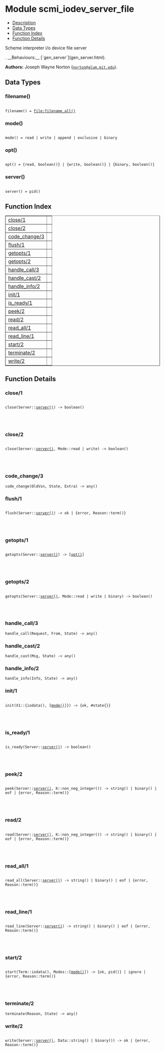 

# Module scmi_iodev_server_file #
* [Description](#description)
* [Data Types](#types)
* [Function Index](#index)
* [Function Details](#functions)


<p>Scheme interpreter i/o device file server</p>.
__Behaviours:__ [`gen_server`](gen_server.html).

__Authors:__ Joseph Wayne Norton ([`norton@alum.mit.edu`](mailto:norton@alum.mit.edu)).

<a name="types"></a>

## Data Types ##




### <a name="type-filename">filename()</a> ###



<pre><code>
filename() = <a href="file.md#type-filename_all">file:filename_all()</a>
</code></pre>





### <a name="type-mode">mode()</a> ###



<pre><code>
mode() = read | write | append | exclusive | binary
</code></pre>





### <a name="type-opt">opt()</a> ###



<pre><code>
opt() = {read, boolean()} | {write, boolean()} | {binary, boolean()}
</code></pre>





### <a name="type-server">server()</a> ###



<pre><code>
server() = pid()
</code></pre>


<a name="index"></a>

## Function Index ##


<table width="100%" border="1" cellspacing="0" cellpadding="2" summary="function index"><tr><td valign="top"><a href="#close-1">close/1</a></td><td></td></tr><tr><td valign="top"><a href="#close-2">close/2</a></td><td></td></tr><tr><td valign="top"><a href="#code_change-3">code_change/3</a></td><td></td></tr><tr><td valign="top"><a href="#flush-1">flush/1</a></td><td></td></tr><tr><td valign="top"><a href="#getopts-1">getopts/1</a></td><td></td></tr><tr><td valign="top"><a href="#getopts-2">getopts/2</a></td><td></td></tr><tr><td valign="top"><a href="#handle_call-3">handle_call/3</a></td><td></td></tr><tr><td valign="top"><a href="#handle_cast-2">handle_cast/2</a></td><td></td></tr><tr><td valign="top"><a href="#handle_info-2">handle_info/2</a></td><td></td></tr><tr><td valign="top"><a href="#init-1">init/1</a></td><td></td></tr><tr><td valign="top"><a href="#is_ready-1">is_ready/1</a></td><td></td></tr><tr><td valign="top"><a href="#peek-2">peek/2</a></td><td></td></tr><tr><td valign="top"><a href="#read-2">read/2</a></td><td></td></tr><tr><td valign="top"><a href="#read_all-1">read_all/1</a></td><td></td></tr><tr><td valign="top"><a href="#read_line-1">read_line/1</a></td><td></td></tr><tr><td valign="top"><a href="#start-2">start/2</a></td><td></td></tr><tr><td valign="top"><a href="#terminate-2">terminate/2</a></td><td></td></tr><tr><td valign="top"><a href="#write-2">write/2</a></td><td></td></tr></table>


<a name="functions"></a>

## Function Details ##

<a name="close-1"></a>

### close/1 ###


<pre><code>
close(Server::<a href="#type-server">server()</a>) -&gt; boolean()
</code></pre>

<br></br>



<a name="close-2"></a>

### close/2 ###


<pre><code>
close(Server::<a href="#type-server">server()</a>, Mode::read | write) -&gt; boolean()
</code></pre>

<br></br>



<a name="code_change-3"></a>

### code_change/3 ###

`code_change(OldVsn, State, Extra) -> any()`


<a name="flush-1"></a>

### flush/1 ###


<pre><code>
flush(Server::<a href="#type-server">server()</a>) -&gt; ok | {error, Reason::term()}
</code></pre>

<br></br>



<a name="getopts-1"></a>

### getopts/1 ###


<pre><code>
getopts(Server::<a href="#type-server">server()</a>) -&gt; [<a href="#type-opt">opt()</a>]
</code></pre>

<br></br>



<a name="getopts-2"></a>

### getopts/2 ###


<pre><code>
getopts(Server::<a href="#type-server">server()</a>, Mode::read | write | binary) -&gt; boolean()
</code></pre>

<br></br>



<a name="handle_call-3"></a>

### handle_call/3 ###

`handle_call(Request, From, State) -> any()`


<a name="handle_cast-2"></a>

### handle_cast/2 ###

`handle_cast(Msg, State) -> any()`


<a name="handle_info-2"></a>

### handle_info/2 ###

`handle_info(Info, State) -> any()`


<a name="init-1"></a>

### init/1 ###


<pre><code>
init(X1::{iodata(), [<a href="#type-mode">mode()</a>]}) -&gt; {ok, #state{}}
</code></pre>

<br></br>



<a name="is_ready-1"></a>

### is_ready/1 ###


<pre><code>
is_ready(Server::<a href="#type-server">server()</a>) -&gt; boolean()
</code></pre>

<br></br>



<a name="peek-2"></a>

### peek/2 ###


<pre><code>
peek(Server::<a href="#type-server">server()</a>, K::non_neg_integer()) -&gt; string() | binary() | eof | {error, Reason::term()}
</code></pre>

<br></br>



<a name="read-2"></a>

### read/2 ###


<pre><code>
read(Server::<a href="#type-server">server()</a>, K::non_neg_integer()) -&gt; string() | binary() | eof | {error, Reason::term()}
</code></pre>

<br></br>



<a name="read_all-1"></a>

### read_all/1 ###


<pre><code>
read_all(Server::<a href="#type-server">server()</a>) -&gt; string() | binary() | eof | {error, Reason::term()}
</code></pre>

<br></br>



<a name="read_line-1"></a>

### read_line/1 ###


<pre><code>
read_line(Server::<a href="#type-server">server()</a>) -&gt; string() | binary() | eof | {error, Reason::term()}
</code></pre>

<br></br>



<a name="start-2"></a>

### start/2 ###


<pre><code>
start(Term::iodata(), Modes::[<a href="#type-mode">mode()</a>]) -&gt; {ok, pid()} | ignore | {error, Reason::term()}
</code></pre>

<br></br>



<a name="terminate-2"></a>

### terminate/2 ###

`terminate(Reason, State) -> any()`


<a name="write-2"></a>

### write/2 ###


<pre><code>
write(Server::<a href="#type-server">server()</a>, Data::string() | binary()) -&gt; ok | {error, Reason::term()}
</code></pre>

<br></br>



